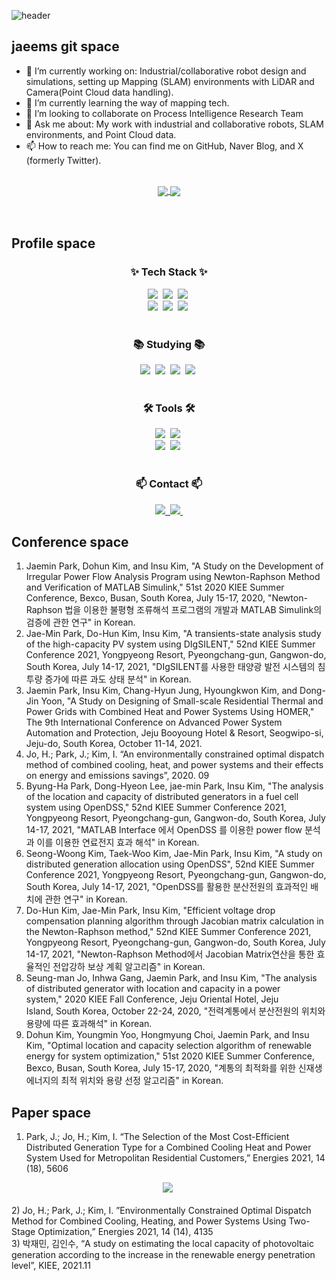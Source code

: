 
<!--
**parkppjjmm/parkppjjmm** is a ✨ _special_ ✨ repository because its `README.md` (this file) appears on your GitHub profile.

Here are some ideas to get you started:

- 🔭 I’m currently working on ...
- 🌱 I’m currently learning ...
- 👯 I’m looking to collaborate on ...
- 🤔 I’m looking for help with ...
- 💬 Ask me about ...
- 📫 How to reach me: ...
- 😄 Pronouns: ...
- ⚡ Fun fact: ...
-->

<!--타이틀 부분-->

![header](https://capsule-render.vercel.app/api?height=400&text=GiiitttHub%20!!!!!&desc=Look%20around%20jaeems%20wolrd&animation=blinking)

## jaeems git space
- 🔭 I’m currently working on: Industrial/collaborative robot design and simulations, setting up Mapping (SLAM) environments with LiDAR and Camera(Point Cloud data handling).
- 🌱 I’m currently learning the way of mapping tech.
- 👯 I’m looking to collaborate on Process Intelligence Research Team
- 💬 Ask me about: My work with industrial and collaborative robots, SLAM environments, and Point Cloud data.
- 📫 How to reach me: You can find me on GitHub, Naver Blog, and X (formerly Twitter).

<br>
<div align="center">
 <a href="https://github.com/anuraghazra/github-readme-stats">
  <img align="center" src="https://github-readme-stats.vercel.app/api/pin/?username=parkppjjmm&repo=github-readme-stats" />
</a>
<a href="https://github.com/anuraghazra/convoychat">
  <img align="center" src="https://github-readme-stats.vercel.app/api/pin/?username=parkppjjmm&repo=convoychat" />
</a>
</div>

<br>
<br>

<!--내용 부분-->
## Profile space
<h3 align="center">✨ Tech Stack ✨</h3>
<div align="center">
     <img src="https://img.shields.io/badge/ros-%230A0FF9.svg?style=for-the-badge&logo=ros&logoColor=white" />&nbsp
     <img src="https://img.shields.io/badge/c-%2300599C.svg?style=for-the-badge&logo=c&logoColor=white" />&nbsp
     <img src="https://img.shields.io/badge/c++-%2300599C.svg?style=for-the-badge&logo=c%2B%2B&logoColor=white" />&nbsp
</div>


<div align="center">
     <img src="https://img.shields.io/badge/python-3670A0?style=for-the-badge&logo=python&logoColor=ffdd54" />&nbsp
     <img src="https://img.shields.io/badge/Microsoft%20SQL%20Server-CC2927?style=for-the-badge&logo=microsoft%20sql%20server&logoColor=white" />&nbsp
     <img src="https://img.shields.io/badge/javascript-%23323330.svg?style=for-the-badge&logo=javascript&logoColor=%23F7DF1E" />&nbsp
</div>
<br>

<h3 align="center">📚 Studying 📚</h3>
<div align="center">
     <img src="https://img.shields.io/badge/opencv-%23white.svg?style=for-the-badge&logo=opencv&logoColor=white" />&nbsp
     <img src="https://img.shields.io/badge/Keras-%23D00000.svg?style=for-the-badge&logo=Keras&logoColor=white" />&nbsp
     <img src="https://img.shields.io/badge/TensorFlow-%23FF6F00.svg?style=for-the-badge&logo=TensorFlow&logoColor=white" />&nbsp
     <img src="https://img.shields.io/badge/numpy-%23013243.svg?style=for-the-badge&logo=numpy&logoColor=white" />&nbsp
</div>

<br>

<h3 align="center">🛠 Tools 🛠</h3>
<div align="center">
     <img src="https://img.shields.io/badge/git-F05033.svg?style=for-the-badge&logo=git&logoColor=white" />&nbsp
     <img src="https://img.shields.io/badge/github-181717.svg?style=for-the-badge&logo=github&logoColor=white" />&nbsp
</div>

<div align="center">
  <img src="https://img.shields.io/badge/VSCode-2C2C32.svg?style=for-the-badge&logo=visual-studio-code&logoColor=22ABF3" />&nbsp
  <img src="https://img.shields.io/badge/jupyter-2C2C32.svg?style=for-the-badge&logo=jupyter&logoColor=F37726" />&nbsp
<!--   <img src="https://img.shields.io/badge/Colab-2C2C32.svg?style=for-the-badge&logo=googlecolab&logoColor=F9AB00" />&nbsp -->
</div>

<br>

<h3 align="center">📫 Contact 📫</h3>
<div align="center">
  <a href="https://blog.naver.com/parkppjjmm">
    <img src="https://img.shields.io/badge/Velog-1EBC8F?style=for-the-badge&logo=velog&logoColor=white" />&nbsp
  </a>
  <a href="mailto:parkppjjmm@naver.com">
    <img
      src="https://img.shields.io/badge/parkppjjmm@naver.com-D14836?style=for-the-badge&logo=gmail&logoColor=white"/>&nbsp
  </a>
</div>

## Conference space
1) Jaemin Park, Dohun Kim, and Insu Kim, "A Study on the Development of Irregular Power Flow Analysis Program using Newton-Raphson Method and Verification of MATLAB Simulink," 51st 2020 KIEE Summer Conference, Bexco, Busan, South Korea, July 15-17, 2020, "Newton-Raphson 법을 이용한 불평형 조류해석 프로그램의 개발과 MATLAB Simulink의 검증에 관한 연구" in Korean.
2) Jae-Min Park, Do-Hun Kim, Insu Kim, "A transients-state analysis study of the high-capacity PV system using DIgSILENT," 52nd KIEE Summer Conference 2021, Yongpyeong Resort, Pyeongchang-gun, Gangwon-do, South Korea, July 14-17, 2021, "DIgSILENT를 사용한 태양광 발전 시스템의 침투량 증가에 따른 과도 상태 분석" in Korean.
3) Jaemin Park, Insu Kim, Chang-Hyun Jung, Hyoungkwon Kim, and Dong-Jin Yoon, "A Study on Designing of Small-scale Residential Thermal and Power Grids with Combined Heat and Power Systems Using HOMER," The 9th International Conference on Advanced Power System Automation and Protection, Jeju Booyoung Hotel & Resort, Seogwipo-si, Jeju-do, South Korea, October 11-14, 2021.
4) Jo, H.; Park, J.; Kim, I. “An environmentally constrained optimal dispatch method of combined cooling, heat, and power systems and their effects on energy and emissions savings”, 2020. 09
5) Byung-Ha Park, Dong-Hyeon Lee, jae-min Park, Insu Kim, "The analysis of the location and capacity of distributed generators in a fuel cell system using OpenDSS," 52nd KIEE Summer Conference 2021, Yongpyeong Resort, Pyeongchang-gun, Gangwon-do, South Korea, July 14-17, 2021, "MATLAB Interface 에서 OpenDSS 를 이용한 power flow 분석과 이를 이용한 연료전지 효과 해석" in Korean.
6) Seong-Woong Kim, Taek-Woo Kim, Jae-Min Park, Insu Kim, "A study on distributed generation allocation using OpenDSS", 52nd KIEE Summer Conference 2021, Yongpyeong Resort, Pyeongchang-gun, Gangwon-do, South Korea, July 14-17, 2021, "OpenDSS를 활용한 분산전원의 효과적인 배치에 관한 연구" in Korean.
7) Do-Hun Kim, Jae-Min Park, Insu Kim, "Efficient voltage drop compensation planning algorithm through Jacobian matrix calculation in the Newton-Raphson method," 52nd KIEE Summer Conference 2021, Yongpyeong Resort, Pyeongchang-gun, Gangwon-do, South Korea, July 14-17, 2021, "Newton-Raphson Method에서 Jacobian Matrix연산을 통한 효율적인 전압강하 보상 계획 알고리즘" in Korean.
8) Seung-man Jo, Inhwa Gang, Jaemin Park, and Insu Kim, "The analysis of distributed generator with location and capacity in a power system," 2020 KIEE Fall Conference, Jeju Oriental Hotel, Jeju Island, South Korea, October 22-24, 2020, "전력계통에서 분산전원의 위치와 용량에 따른 효과해석" in Korean.
9) Dohun Kim, Youngmin Yoo, Hongmyung Choi, Jaemin Park, and Insu Kim, "Optimal location and capacity selection algorithm of renewable energy for system optimization," 51st 2020 KIEE Summer Conference, Bexco, Busan, South Korea, July 15-17, 2020, "계통의 최적화를 위한 신재생에너지의 최적 위치와 용량 선정 알고리즘" in Korean.

## Paper space
1) Park, J.; Jo, H.; Kim, I. “The Selection of the Most Cost-Efficient Distributed Generation Type for a Combined Cooling Heat and Power System Used for Metropolitan Residential Customers,” Energies 2021, 14 (18), 5606
<div align="center">
      <img src="https://github.com/parkppjjmm/parkppjjmm/assets/56201670/43dc03fa-3c8c-4c11-9723-bae7f0d72f04" />&nbsp
</div>
<br>
2) Jo, H.; Park, J.; Kim, I. ”Environmentally Constrained Optimal Dispatch Method for Combined Cooling, Heating, and Power Systems Using Two-Stage Optimization,” Energies 2021, 14 (14), 4135
<br>
3) 박재민, 김인수, “A study on estimating the local capacity of photovoltaic generation according to the increase in the renewable energy penetration level”, KIEE, 2021.11


